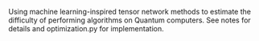 Using machine learning-inspired tensor network methods to estimate the difficulty of performing algorithms on Quantum computers. See notes for details and optimization.py for implementation.
